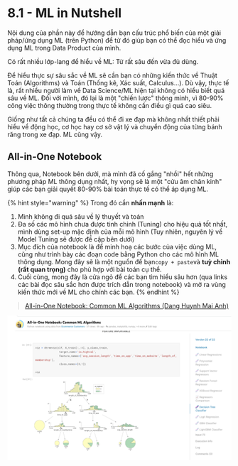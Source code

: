 # 8.1 - ML in Nutshell

Nội dung của phần này để hướng dẫn bạn cấu trúc phổ biến của một giải pháp/ứng dụng ML \(trên Python\) để từ đó giúp bạn có thể đọc hiểu và ứng dụng ML trong Data Product của mình.

Có rất nhiều lớp-lang để hiểu về ML: Từ rất sâu đến vừa đủ dùng.

Để hiểu thực sự sâu sắc về ML sẽ cần bạn có những kiến thức về Thuật Toán \(Algorithms\) và Toán \(Thống kê, Xác suất, Calculus...\). Dù vậy, thực tế là, rất nhiều người làm về Data Science/ML hiện tại không có hiểu biết quá sâu về ML. Đối với mình, đó lại là một "chiến lược" thông minh, vì 80-90% công việc thông thường trong thực tế không cần điều gì quá cao siêu.

Giống như tất cả chúng ta đều có thể đi xe đạp mà không nhất thiết phải hiểu về động học, cơ học hay cơ sở vật lý và chuyển động của từng bánh răng trong xe đạp. ML cũng vậy.

## All-in-One Notebook

Thông qua, Notebook bên dưới, mà mình đã cố gắng "nhồi" hết những phương pháp ML thông dụng nhất, hy vọng sẽ là một "cửu âm chân kinh" giúp các bạn giải quyết 80-90% bài toán thực tế có thể áp dụng ML.

{% hint style="warning" %}
Trong đó cần **nhấn mạnh** là:

1. Mình không đi quá sâu về lý thuyết và toán
2. Đa số các mô hình chưa được tinh chỉnh \(Tuning\) cho hiệu quả tốt nhất, mình dùng set-up mặc định của mỗi mô hình \(Tuy nhiên, nguyên lý về Model Tuning sẽ được đề cập bên dưới\)
3. Mục đích của notebook là để minh hoạ các bước của việc dùng ML, cũng như trình bày các đoạn code bằng Python cho các mô hình ML thông dụng. Mong đây sẽ là một nguồn để bạn`copy + paste`và **tuỳ chỉnh \(rất quan trọng\)** cho phù hợp với bài toán cụ thể.
4. Cuối cùng, mong đây là cửa ngỏ để các bạn tìm hiểu sâu hơn \(qua links các bài đọc sâu sắc hơn được trích dẫn trong notebook\) và mở ra vùng kiến thức mới về ML cho chính các bạn.
{% endhint %}

> [All-in-One Notebook: Common ML Algorithms \(Dang Huynh Mai Anh\)](https://www.kaggle.com/maianhdang/all-in-one-notebook-common-ml-algorithms)

![](../../.gitbook/assets/image%20%28171%29.png)

